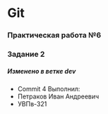 # Git
### Практическая работа №6
### Задание 2
##### Изменено в ветке dev
* Commit 4
Выполнил:
* Петраков Иван Андреевич
* УВПв-321
